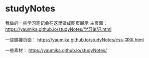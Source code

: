 # studyNotes
我做的一些学习笔记会在这里做成网页展示
主页面：
https://yaumika.github.io/studyNotes/学习笔记.html

一些链接页面：
https://yaumika.github.io/studyNotes/css-字体.html

一些素材：
https://yaumika.github.io/studyNotes/
